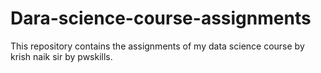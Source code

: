# Dara-science-course-assignments
This repository contains the assignments of my data science course by krish naik sir by pwskills.
